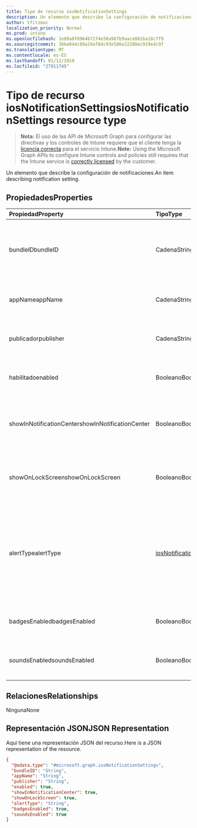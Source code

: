```yaml
---
title: Tipo de recurso iosNotificationSettings
description: Un elemento que describe la configuración de notificaciones.
author: tfitzmac
localization_priority: Normal
ms.prod: intune
ms.openlocfilehash: 1e80a0f8964b72f4e58a987b9aace861ba18c7f9
ms.sourcegitcommit: 36be044c89a19af84c93e586e22200ec919e4c9f
ms.translationtype: MT
ms.contentlocale: es-ES
ms.lasthandoff: 01/12/2019
ms.locfileid: "27911745"
---
```

# <a name="iosnotificationsettings-resource-type"></a><span data-ttu-id="567c1-103">Tipo de recurso iosNotificationSettings</span><span class="sxs-lookup"><span data-stu-id="567c1-103">iosNotificationSettings resource type</span></span>

> <span data-ttu-id="567c1-104">**Nota:** El uso de las API de Microsoft Graph para configurar las directivas y los controles de Intune requiere que el cliente tenga la [licencia correcta](https://go.microsoft.com/fwlink/?linkid=839381) para el servicio Intune.</span><span class="sxs-lookup"><span data-stu-id="567c1-104">**Note:** Using the Microsoft Graph APIs to configure Intune controls and policies still requires that the Intune service is [correctly licensed](https://go.microsoft.com/fwlink/?linkid=839381) by the customer.</span></span>

<span data-ttu-id="567c1-105">Un elemento que describe la configuración de notificaciones.</span><span class="sxs-lookup"><span data-stu-id="567c1-105">An item describing notification setting.</span></span>
## <a name="properties"></a><span data-ttu-id="567c1-106">Propiedades</span><span class="sxs-lookup"><span data-stu-id="567c1-106">Properties</span></span>
|<span data-ttu-id="567c1-107">Propiedad</span><span class="sxs-lookup"><span data-stu-id="567c1-107">Property</span></span>|<span data-ttu-id="567c1-108">Tipo</span><span class="sxs-lookup"><span data-stu-id="567c1-108">Type</span></span>|<span data-ttu-id="567c1-109">Descripción</span><span class="sxs-lookup"><span data-stu-id="567c1-109">Description</span></span>|
|:---|:---|:---|
|<span data-ttu-id="567c1-110">bundleID</span><span class="sxs-lookup"><span data-stu-id="567c1-110">bundleID</span></span>|<span data-ttu-id="567c1-111">Cadena</span><span class="sxs-lookup"><span data-stu-id="567c1-111">String</span></span>|<span data-ttu-id="567c1-112">Id. de paquete de la aplicación en el que aplicar esa configuración de notificaciones.</span><span class="sxs-lookup"><span data-stu-id="567c1-112">Bundle id of app to which to apply these notification settings.</span></span>|
|<span data-ttu-id="567c1-113">appName</span><span class="sxs-lookup"><span data-stu-id="567c1-113">appName</span></span>|<span data-ttu-id="567c1-114">Cadena</span><span class="sxs-lookup"><span data-stu-id="567c1-114">String</span></span>|<span data-ttu-id="567c1-115">Nombre de la aplicación que se asociará con el bundleID.</span><span class="sxs-lookup"><span data-stu-id="567c1-115">Application name to be associated with the bundleID.</span></span>|
|<span data-ttu-id="567c1-116">publicador</span><span class="sxs-lookup"><span data-stu-id="567c1-116">publisher</span></span>|<span data-ttu-id="567c1-117">Cadena</span><span class="sxs-lookup"><span data-stu-id="567c1-117">String</span></span>|<span data-ttu-id="567c1-118">Publicador que se asociará con el bundleID.</span><span class="sxs-lookup"><span data-stu-id="567c1-118">Publisher to be associated with the bundleID.</span></span>|
|<span data-ttu-id="567c1-119">habilitado</span><span class="sxs-lookup"><span data-stu-id="567c1-119">enabled</span></span>|<span data-ttu-id="567c1-120">Booleano</span><span class="sxs-lookup"><span data-stu-id="567c1-120">Boolean</span></span>|<span data-ttu-id="567c1-121">Indica si se permiten las notificaciones para esta aplicación.</span><span class="sxs-lookup"><span data-stu-id="567c1-121">Indicates whether notifications are allowed for this app.</span></span>|
|<span data-ttu-id="567c1-122">showInNotificationCenter</span><span class="sxs-lookup"><span data-stu-id="567c1-122">showInNotificationCenter</span></span>|<span data-ttu-id="567c1-123">Booleano</span><span class="sxs-lookup"><span data-stu-id="567c1-123">Boolean</span></span>|<span data-ttu-id="567c1-124">Indica si se pueden mostrar notificaciones en el centro de notificaciones.</span><span class="sxs-lookup"><span data-stu-id="567c1-124">Indicates whether notifications can be shown in notification center.</span></span>|
|<span data-ttu-id="567c1-125">showOnLockScreen</span><span class="sxs-lookup"><span data-stu-id="567c1-125">showOnLockScreen</span></span>|<span data-ttu-id="567c1-126">Booleano</span><span class="sxs-lookup"><span data-stu-id="567c1-126">Boolean</span></span>|<span data-ttu-id="567c1-127">Indica si se pueden mostrar notificaciones en la pantalla de bloqueo.</span><span class="sxs-lookup"><span data-stu-id="567c1-127">Indicates whether notifications can be shown on the lock screen.</span></span>|
|<span data-ttu-id="567c1-128">alertType</span><span class="sxs-lookup"><span data-stu-id="567c1-128">alertType</span></span>|[<span data-ttu-id="567c1-129">iosNotificationAlertType</span><span class="sxs-lookup"><span data-stu-id="567c1-129">iosNotificationAlertType</span></span>](../resources/intune-deviceconfig-iosnotificationalerttype.md)|<span data-ttu-id="567c1-130">Indica el tipo de alerta para las notificaciones de esta aplicación.</span><span class="sxs-lookup"><span data-stu-id="567c1-130">Indicates the type of alert for notifications for this app.</span></span> <span data-ttu-id="567c1-131">Los valores posibles son: `deviceDefault`, `banner`, `modal` y `none`.</span><span class="sxs-lookup"><span data-stu-id="567c1-131">Possible values are: `deviceDefault`, `banner`, `modal`, `none`.</span></span>|
|<span data-ttu-id="567c1-132">badgesEnabled</span><span class="sxs-lookup"><span data-stu-id="567c1-132">badgesEnabled</span></span>|<span data-ttu-id="567c1-133">Booleano</span><span class="sxs-lookup"><span data-stu-id="567c1-133">Boolean</span></span>|<span data-ttu-id="567c1-134">Indica si se permiten los distintivos para esta aplicación.</span><span class="sxs-lookup"><span data-stu-id="567c1-134">Indicates whether badges are allowed for this app.</span></span>|
|<span data-ttu-id="567c1-135">soundsEnabled</span><span class="sxs-lookup"><span data-stu-id="567c1-135">soundsEnabled</span></span>|<span data-ttu-id="567c1-136">Booleano</span><span class="sxs-lookup"><span data-stu-id="567c1-136">Boolean</span></span>|<span data-ttu-id="567c1-137">Indica si se permiten los sonidos para esta aplicación.</span><span class="sxs-lookup"><span data-stu-id="567c1-137">Indicates whether sounds are allowed for this app.</span></span>|

## <a name="relationships"></a><span data-ttu-id="567c1-138">Relaciones</span><span class="sxs-lookup"><span data-stu-id="567c1-138">Relationships</span></span>
<span data-ttu-id="567c1-139">Ninguna</span><span class="sxs-lookup"><span data-stu-id="567c1-139">None</span></span>
## <a name="json-representation"></a><span data-ttu-id="567c1-140">Representación JSON</span><span class="sxs-lookup"><span data-stu-id="567c1-140">JSON Representation</span></span>
<span data-ttu-id="567c1-141">Aquí tiene una representación JSON del recurso.</span><span class="sxs-lookup"><span data-stu-id="567c1-141">Here is a JSON representation of the resource.</span></span>
<!-- {
  "blockType": "resource",
  "@odata.type": "microsoft.graph.iosNotificationSettings"
}
-->
``` json
{
  "@odata.type": "#microsoft.graph.iosNotificationSettings",
  "bundleID": "String",
  "appName": "String",
  "publisher": "String",
  "enabled": true,
  "showInNotificationCenter": true,
  "showOnLockScreen": true,
  "alertType": "String",
  "badgesEnabled": true,
  "soundsEnabled": true
}
```



